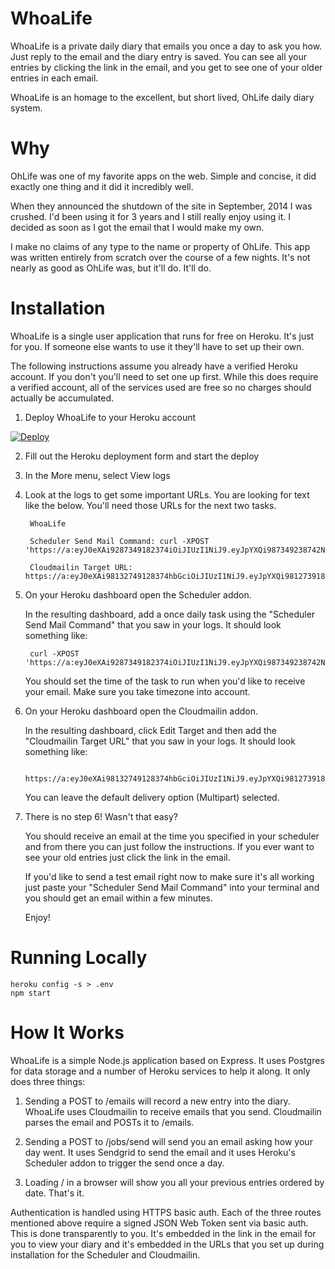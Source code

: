# WhoaLife

WhoaLife is a private daily diary that emails you once a day to ask
you how. Just reply to the email and the diary entry is saved. You can
see all your entries by clicking the link in the email, and you get to see
one of your older entries in each email.

WhoaLife is an homage to the excellent, but short lived, OhLife daily diary system.

# Why

OhLife was one of my favorite apps on the web. Simple and concise, it did
exactly one thing and it did it incredibly well.

When they announced the shutdown of the site in September, 2014 I was crushed.
I'd been using it for 3 years and I still really enjoy using it. I decided as
soon as I got the email that I would make my own.

I make no claims of any type to the name or property of OhLife. This app was
written entirely from scratch over the course of a few nights. It's not nearly
as good as OhLife was, but it'll do. It'll do.

# Installation

WhoaLife is a single user application that runs for free on Heroku. It's just
for you. If someone else wants to use it they'll have to set up their own.

The following instructions assume you already have a verified Heroku account. If
you don't you'll need to set one up first. While this does require a verified
account, all of the services used are free so no charges should actually be
accumulated.

1. Deploy WhoaLife to your Heroku account

[![Deploy](https://www.herokucdn.com/deploy/button.svg)](https://heroku.com/deploy)
    
2. Fill out the Heroku deployment form and start the deploy 

3. In the More menu, select View logs

4. Look at the logs to get some important URLs. You are looking for text like
the below. You'll need those URLs for the next two tasks.

        WhoaLife
    
        Scheduler Send Mail Command: curl -XPOST 'https://a:eyJ0eXAi9287349182374iOiJIUzI1NiJ9.eyJpYXQi987349238742NDZ9.8fzBdgMY9o798172918723E68F8fZNMSE5GLRiLg7fzI@whoalife.herokuapp.com/jobs/send'
    
        Cloudmailin Target URL: https://a:eyJ0eXAi98132749128374hbGciOiJIUzI1NiJ9.eyJpYXQi981273918723NDZ9.8fzBdgMY9o7OOe9So1981273918723E5GLRiLg7fzI@whoalife.herokuapp.com/emails
    
4. On your Heroku dashboard open the Scheduler addon.

    In the resulting dashboard, add a once daily task using the "Scheduler Send
    Mail Command" that you saw in your logs. It should look something like:

        curl -XPOST 'https://a:eyJ0eXAi9287349182374iOiJIUzI1NiJ9.eyJpYXQi987349238742NDZ9.8fzBdgMY9o798172918723E68F8fZNMSE5GLRiLg7fzI@whoalife.herokuapp.com/jobs/send'
    
    You should set the time of the task to run when you'd like to receive your
    email. Make sure you take timezone into account.

5. On your Heroku dashboard open the Cloudmailin addon.

    In the resulting dashboard, click Edit Target and then add the "Cloudmailin
    Target URL" that you saw in your logs. It should look something like:
    
        https://a:eyJ0eXAi98132749128374hbGciOiJIUzI1NiJ9.eyJpYXQi981273918723NDZ9.8fzBdgMY9o7OOe9So1981273918723E5GLRiLg7fzI@whoalife.herokuapp.com/emails

    You can leave the default delivery option (Multipart) selected.
    
6. There is no step 6! Wasn't that easy?
    
    You should receive an email at the time you specified in your scheduler and
    from there you can just follow the instructions. If you ever want to see
    your old entries just click the link in the email.
    
    If you'd like to send a test email right now to make sure it's all working
    just paste your "Scheduler Send Mail Command" into your terminal and you
    should get an email within a few minutes.
    
    Enjoy!

# Running Locally

    heroku config -s > .env
    npm start

# How It Works

WhoaLife is a simple Node.js application based on Express. It uses Postgres for
data storage and a number of Heroku services to help it along. It only does
three things:

1. Sending a POST to /emails will record a new entry into the diary. WhoaLife
uses Cloudmailin to receive emails that you send. Cloudmailin parses the email
and POSTs it to /emails.

2. Sending a POST to /jobs/send will send you an email asking how your day
went. It uses Sendgrid to send the email and it uses Heroku's Scheduler addon
to trigger the send once a day.

3. Loading / in a browser will show you all your previous entries ordered by
date. That's it.

Authentication is handled using HTTPS basic auth. Each of the three routes
mentioned above require a signed JSON Web Token sent via basic auth. This is
done transparently to you. It's embedded in the link in the email for you to
view your diary and it's embedded in the URLs that you set up during
installation for the Scheduler and Cloudmailin.


